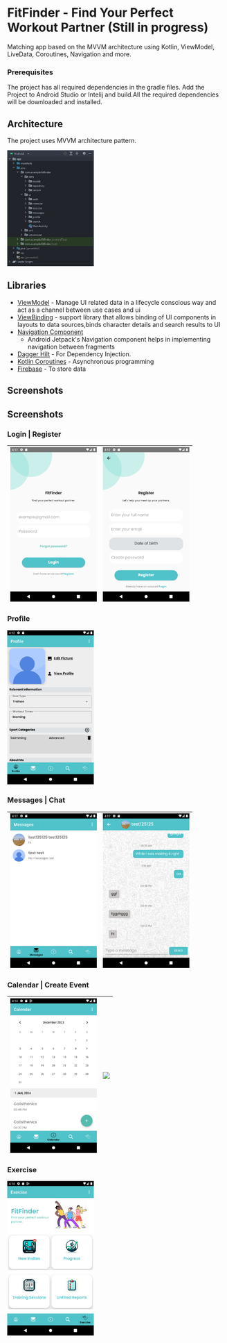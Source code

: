 # FitFinder - Find Your Perfect Workout Partner (Still in progress)

Matching app based on the MVVM architecture using Kotlin, ViewModel, LiveData, Coroutines, Navigation and more.

### Prerequisites

The project has all required dependencies in the gradle files. Add the Project to Android Studio or
Intelij and build.All the required dependencies will be downloaded and installed.

## Architecture

The project uses MVVM architecture pattern.

<img src="screenshots/Architecture.jpg" width=200/>

## Libraries

* [ViewModel](https://developer.android.com/topic/libraries/architecture/viewmodel/) - Manage UI
  related data in a lifecycle conscious way and act as a channel between use cases and ui
* [ViewBinding](https://developer.android.com/topic/libraries/data-binding) - support library that
  allows binding of UI components in layouts to data sources,binds character details and search
  results to UI
* [Navigation Component](https://developer.android.com/guide/navigation/navigation-getting-started)
  - Android Jetpack's Navigation component helps in implementing navigation between fragments
* [Dagger Hilt](https://developer.android.com/jetpack/androidx/releases/hilt) - For Dependency
  Injection.
* [Kotlin Coroutines](https://developer.android.com/kotlin/coroutines) - Asynchronous programming
* [Firebase](https://firebase.google.com/) - To store data

## Screenshots


## Screenshots

### Login | Register
| <img src="screenshots/Login.png" width="200"/> | <img src="screenshots/Register.png" width="200"/> |
|:---:|:---:|

### Profile
<img src="screenshots/Profile.png" width="200"/>

### Messages | Chat
| <img src="screenshots/Messages.png" width="200"/> | <img src="screenshots/Chat.png" width="200"/> |
|:---:|:---:|

### Calendar | Create Event
| <img src="screenshots/Calendar.png" width="200"/> | <img src="screenshots/Creat Event.png" width="200"/> |
|:---:|:---:|

### Exercise
<img src="screenshots/Exercise.png" width="200"/>





